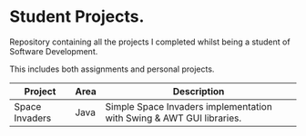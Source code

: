 # Student Projects.

Repository containing all the projects I completed whilst being a student of Software Development.

This includes both assignments and personal projects. 

Project | Area | Description
------------ | ------------- | -------------
Space Invaders | Java | Simple Space Invaders implementation with Swing & AWT GUI libraries.
